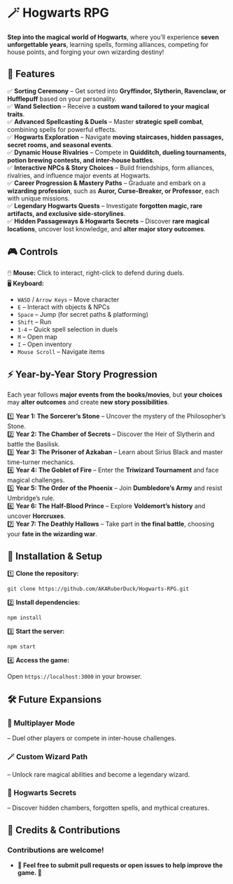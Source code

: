 # 🪄 Hogwarts RPG  

**Step into the magical world of Hogwarts**, where you’ll experience **seven unforgettable years**, learning spells, forming alliances, competing for house points, and forging your own wizarding destiny!  

## **🏰 Features**  

✅ **Sorting Ceremony** – Get sorted into **Gryffindor, Slytherin, Ravenclaw, or Hufflepuff** based on your personality.  
✅ **Wand Selection** – Receive a **custom wand tailored to your magical traits**.  
✅ **Advanced Spellcasting & Duels** – Master **strategic spell combat**, combining spells for powerful effects.  
✅ **Hogwarts Exploration** – Navigate **moving staircases, hidden passages, secret rooms, and seasonal events**.  
✅ **Dynamic House Rivalries** – Compete in **Quidditch, dueling tournaments, potion brewing contests, and inter-house battles**.  
✅ **Interactive NPCs & Story Choices** – Build friendships, form alliances, rivalries, and influence major events at Hogwarts.  
✅ **Career Progression & Mastery Paths** – Graduate and embark on a **wizarding profession**, such as **Auror, Curse-Breaker, or Professor**, each with unique missions.  
✅ **Legendary Hogwarts Quests** – Investigate **forgotten magic, rare artifacts, and exclusive side-storylines**.  
✅ **Hidden Passageways & Hogwarts Secrets** – Discover **rare magical locations**, uncover lost knowledge, and **alter major story outcomes**.  

## **🎮 Controls**  

🖱️ **Mouse:** Click to interact, right-click to defend during duels.  
🖥️ **Keyboard:**  
- `WASD` / `Arrow Keys` – Move character  
- `E` – Interact with objects & NPCs  
- `Space` – Jump (for secret paths & platforming)  
- `Shift` – Run  
- `1-4` – Quick spell selection in duels  
- `M` – Open map  
- `I` – Open inventory  
- `Mouse Scroll` – Navigate items  

## **⚡ Year-by-Year Story Progression**  

Each year follows **major events from the books/movies**, but **your choices** may **alter outcomes** and create **new story possibilities**.  

1️⃣ **Year 1: The Sorcerer’s Stone** – Uncover the mystery of the Philosopher’s Stone.  
2️⃣ **Year 2: The Chamber of Secrets** – Discover the Heir of Slytherin and battle the Basilisk.  
3️⃣ **Year 3: The Prisoner of Azkaban** – Learn about Sirius Black and master time-turner mechanics.  
4️⃣ **Year 4: The Goblet of Fire** – Enter the **Triwizard Tournament** and face magical challenges.  
5️⃣ **Year 5: The Order of the Phoenix** – Join **Dumbledore’s Army** and resist Umbridge’s rule.  
6️⃣ **Year 6: The Half-Blood Prince** – Explore **Voldemort’s history** and uncover **Horcruxes**.  
7️⃣ **Year 7: The Deathly Hallows** – Take part in **the final battle**, choosing your **fate in the wizarding war**.  

## **🚀 Installation & Setup**  

1️⃣ **Clone the repository:**  

```git clone https://github.com/AKARuberDuck/Hogwarts-RPG.git```

2️⃣ **Install dependencies:**

```npm install```

3️⃣ **Start the server:**

```npm start```

4️⃣ **Access the game:**

Open ```https://localhost:3000``` in your browser.

## **🛠️ Future Expansions**
### **🎩 Multiplayer Mode** 
  – Duel other players or compete in inter-house challenges. 
### **🪄 Custom Wizard Path** 
   – Unlock rare magical abilities and become a legendary wizard.
### **🏰 Hogwarts Secrets**
   – Discover hidden chambers, forgotten spells, and mythical creatures.

## **📜 Credits & Contributions**
### **Contributions are welcome!** 
   - **🧙 Feel free to submit pull requests or open issues to help improve the game. 🚀**

